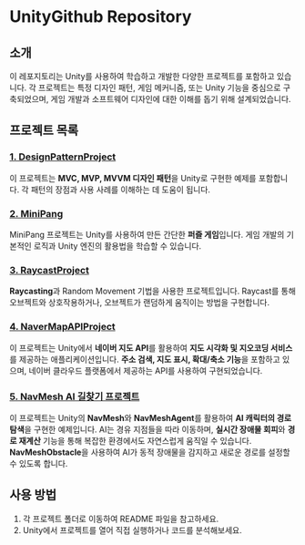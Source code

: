 # UnityGithub Repository

## 소개

이 레포지토리는 Unity를 사용하여 학습하고 개발한 다양한 프로젝트를 포함하고 있습니다. 각 프로젝트는 특정 디자인 패턴, 게임 메커니즘, 또는 Unity 기능을 중심으로 구축되었으며, 게임 개발과 소프트웨어 디자인에 대한 이해를 돕기 위해 설계되었습니다.

## 프로젝트 목록

### [1. DesignPatternProject](https://github.com/ralskwo/UnityGithub/tree/main/DesignPatternProject)

이 프로젝트는 **MVC, MVP, MVVM 디자인 패턴**을 Unity로 구현한 예제를 포함합니다. 각 패턴의 장점과 사용 사례를 이해하는 데 도움이 됩니다.

### [2. MiniPang](https://github.com/ralskwo/UnityGithub/tree/main/MiniPang)

MiniPang 프로젝트는 Unity를 사용하여 만든 간단한 **퍼즐 게임**입니다. 게임 개발의 기본적인 로직과 Unity 엔진의 활용법을 학습할 수 있습니다.

### [3. RaycastProject](https://github.com/ralskwo/UnityGithub/tree/main/RaycastProject)

**Raycasting**과 Random Movement 기법을 사용한 프로젝트입니다. Raycast를 통해 오브젝트와 상호작용하거나, 오브젝트가 랜덤하게 움직이는 방법을 구현합니다.

### [4. NaverMapAPIProject](https://github.com/ralskwo/UnityGithub/tree/main/NaverMapAPIProject)

이 프로젝트는 Unity에서 **네이버 지도 API**를 활용하여 **지도 시각화 및 지오코딩 서비스**를 제공하는 애플리케이션입니다. **주소 검색, 지도 표시, 확대/축소 기능**을 포함하고 있으며, 네이버 클라우드 플랫폼에서 제공하는 API를 사용하여 구현되었습니다.

### [5. NavMesh AI 길찾기 프로젝트](https://github.com/ralskwo/UnityGithub/tree/main/NavMeshPathfindingProject)

이 프로젝트는 Unity의 **NavMesh**와 **NavMeshAgent**를 활용하여 **AI 캐릭터의 경로 탐색**을 구현한 예제입니다. AI는 경유 지점들을 따라 이동하며, **실시간 장애물 회피**와 **경로 재계산** 기능을 통해 복잡한 환경에서도 자연스럽게 움직일 수 있습니다. **NavMeshObstacle**을 사용하여 AI가 동적 장애물을 감지하고 새로운 경로를 설정할 수 있도록 합니다.

## 사용 방법

1. 각 프로젝트 폴더로 이동하여 README 파일을 참고하세요.
2. Unity에서 프로젝트를 열어 직접 실행하거나 코드를 분석해보세요.

